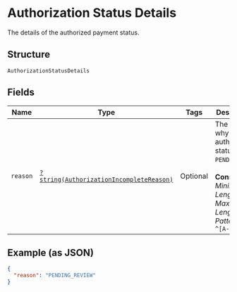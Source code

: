
# Authorization Status Details

The details of the authorized payment status.

## Structure

`AuthorizationStatusDetails`

## Fields

| Name | Type | Tags | Description | Getter | Setter |
|  --- | --- | --- | --- | --- | --- |
| `reason` | [`?string(AuthorizationIncompleteReason)`](../../doc/models/authorization-incomplete-reason.md) | Optional | The reason why the authorized status is `PENDING`.<br><br>**Constraints**: *Minimum Length*: `1`, *Maximum Length*: `64`, *Pattern*: `^[A-Z_]+$` | getReason(): ?string | setReason(?string reason): void |

## Example (as JSON)

```json
{
  "reason": "PENDING_REVIEW"
}
```


